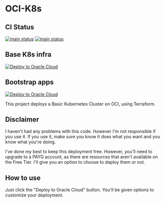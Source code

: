 # OCI-K8s
## CI Status
[![main status](https://github.com/yaroze/oci-k8s/actions/workflows/main.yml/badge.svg)](https://github.com/yaroze/oci-k8s/actions?query=branch%3Amain)
[![main status](https://github.com/yaroze/oci-k8s/actions/workflows/dev.yml/badge.svg?branch=dev)](https://github.com/yaroze/oci-k8s/actions?query=branch%3Adev)
## Base K8s infra
[![Deploy to Oracle Cloud](https://oci-resourcemanager-plugin.plugins.oci.oraclecloud.com/latest/deploy-to-oracle-cloud.svg)](https://cloud.oracle.com/resourcemanager/stacks/create?zipUrl=https://github.com/yaroze/oci-k8s/releases/latest/download/base.zip)

## Bootstrap apps
[![Deploy to Oracle Cloud](https://oci-resourcemanager-plugin.plugins.oci.oraclecloud.com/latest/deploy-to-oracle-cloud.svg)](https://cloud.oracle.com/resourcemanager/stacks/create?zipUrl=https://github.com/yaroze/oci-k8s/releases/latest/download/bootstrap.zip)

This project deploys a Basic Kubernetes Cluster on OCI, using Terraform.

## Disclaimer
I haven't had any problems with this code. However I'm not responsible if you use it.
If you use it, make sure you know it does what you want and you know what you're doing.

I've done my best to keep this deployment free. However, you'll need to upgrade to a PAYG account, as there are resources that aren't available on the Free Tier.
I'll give you an option to choose to deploy them or not.

## How to use

Just click the "Deploy to Oracle Cloud" button. You'll be given options to customize your deployment.